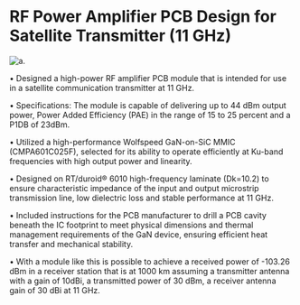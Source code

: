 # RF Power Amplifier PCB Design for Satellite Transmitter (11 GHz)

<picture>
  <source media="(prefers-color-scheme: dark)" srcset="https://raw.githubusercontent.com/cdcortesr/RF-Power-Amplifier-11GHz-/refs/heads/main/3Dview.JPG">
  <source media="(prefers-color-scheme: light)" srcset="https://raw.githubusercontent.com/cdcortesr/RF-Power-Amplifier-11GHz-/refs/heads/main/3Dview.JPG">
  <img alt="a." src="https://raw.githubusercontent.com/cdcortesr/RF-Power-Amplifier-11GHz-/refs/heads/main/3Dview.JPG">
</picture>

• Designed a high-power RF amplifier PCB module that is intended for use in a satellite communication transmitter at 11 GHz.

• Specifications: The module is capable of delivering up to 44 dBm output power, Power Added Efficiency (PAE) in the range of 15 to 25 percent and a P1DB of 23dBm.

• Utilized a high-performance Wolfspeed GaN-on-SiC MMIC (CMPA601C025F), selected for its ability to operate efficiently at Ku-band frequencies with high output power and linearity.

• Designed on RT/duroid® 6010 high-frequency laminate (Dk=10.2) to ensure characteristic impedance of the input and output microstrip transmission line, low dielectric loss and stable performance at 11 GHz.

• Included instructions for the PCB manufacturer to drill a PCB cavity beneath the IC footprint to meet physical dimensions and thermal management requirements of the GaN device, ensuring efficient heat transfer and mechanical stability.

• With a module like this is possible to achieve a received power of -103.26 dBm in a receiver station that is at 1000 km assuming a transmitter antenna with a gain of 10dBi, a transmitted power of 30 dBm, a receiver antenna gain of 30 dBi at 11 GHz. 
